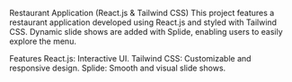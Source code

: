 
Restaurant Application (React.js & Tailwind CSS)
This project features a restaurant application developed using React.js and styled with Tailwind CSS. Dynamic slide shows are added with Splide, enabling users to easily explore the menu.

Features
React.js: Interactive UI.
Tailwind CSS: Customizable and responsive design.
Splide: Smooth and visual slide shows.
